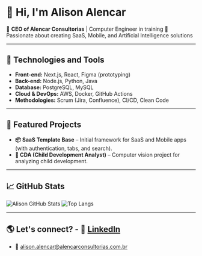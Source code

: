 # 👋 Hi, I'm Alison Alencar

🎯 **CEO of Alencar Consultorias** | Computer Engineer in training
🚀 Passionate about creating SaaS, Mobile, and Artificial Intelligence solutions

---

## 🔧 Technologies and Tools
- **Front-end:** Next.js, React, Figma (prototyping)
- **Back-end:** Node.js, Python, Java
- **Database:** PostgreSQL, MySQL
- **Cloud & DevOps:** AWS, Docker, GitHub Actions
- **Methodologies:** Scrum (Jira, Confluence), CI/CD, Clean Code

---

## 📌 Featured Projects
- **📦 SaaS Template Base** – Initial framework for SaaS and Mobile apps (with authentication, tabs, and search).
- **🤖 CDA (Child Development Analyst)** – Computer vision project for analyzing child development.

---

## 📈 GitHub Stats 
![Alison GitHub Stats](https://github-readme-stats.vercel.app/api?username=alisonalencar&show_icons=true&theme=radical) 
![Top Langs](https://github-readme-stats.vercel.app/api/top-langs/?username=alisonalencar&layout=compact&theme=radical) 

---

## 🌎 Let's connect? - 💼 [LinkedIn](https://www.linkedin.com/in/alison-alencar-817382152/)
- 📧 alison.alencar@alencarconsultorias.com.br 
